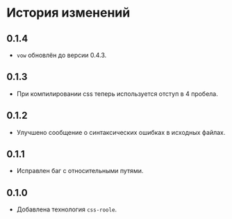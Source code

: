 История изменений
=================

0.1.4
-----
 * `vow` обновлён до версии 0.4.3.

0.1.3
-----
 * При компилировании css теперь используется отступ в 4 пробела.

0.1.2
-----
 * Улучшено сообщение о синтаксических ошибках в исходных файлах.

0.1.1
-----
 * Исправлен баг с относительными путями.

0.1.0
-----
 * Добавлена технология `css-roole`.